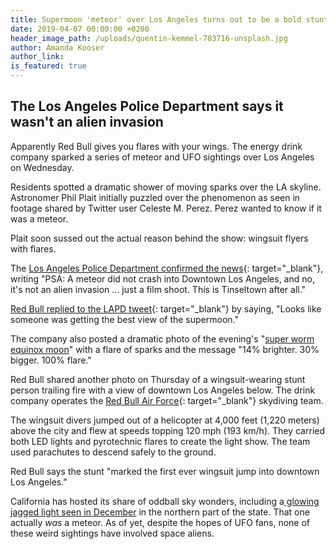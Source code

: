 ```yaml
---
title: Supermoon 'meteor' over Los Angeles turns out to be a bold stunt
date: 2019-04-07 00:00:00 +0200
header_image_path: /uploads/quentin-kemmel-783716-unsplash.jpg
author: Amanda Kooser
author_link:
is_featured: true
---
```


## The Los Angeles Police Department says it wasn't an alien invasion

Apparently Red Bull gives you flares with your wings. The energy drink company sparked a series of meteor and UFO sightings over Los Angeles on Wednesday.

Residents spotted a dramatic shower of moving sparks over the LA skyline. Astronomer Phil Plait initially puzzled over the phenomenon as seen in footage shared by Twitter user Celeste M. Perez. Perez wanted to know if it was a meteor.

Plait soon sussed out the actual reason behind the show: wingsuit flyers with flares.

The [Los Angeles Police Department confirmed the news](https://twitter.com/LAPDHQ/status/1108568647511867392){: target="_blank"}, writing "PSA: A meteor did not crash into Downtown Los Angeles, and no, it's not an alien invasion … just a film shoot. This is Tinseltown after all."

[Red Bull replied to the LAPD tweet](https://twitter.com/redbull/status/1108577167309365248){: target="_blank"} by saying, "Looks like someone was getting the best view of the supermoon." 

The company also posted a dramatic photo of the evening's "[super worm equinox moon](https://www.cnet.com/news/super-worm-equinox-moon-will-be-the-last-supermoon-for-a-while/)" with a flare of sparks and the message "14% brighter. 30% bigger. 100% flare."

Red Bull shared another photo on Thursday of a wingsuit-wearing stunt person trailing fire with a view of downtown Los Angeles below. The drink company operates the [Red Bull Air Force](https://www.redbullairforce.com/){: target="_blank"} skydiving team.

The wingsuit divers jumped out of a helicopter at 4,000 feet (1,220 meters) above the city and flew at speeds topping 120 mph (193 km/h). They carried both LED lights and pyrotechnic flares to create the light show. The team used parachutes to descend safely to the ground.

Red Bull says the stunt "marked the first ever wingsuit jump into downtown Los Angeles."

California has hosted its share of oddball sky wonders, including a[ glowing jagged light seen in December](https://www.cnet.com/news/mysterious-jagged-light-in-california-sky-feeds-ufo-speculation/) in the northern part of the state. That one actually *was* a meteor. As of yet, despite the hopes of UFO fans, none of these weird sightings have involved space aliens.